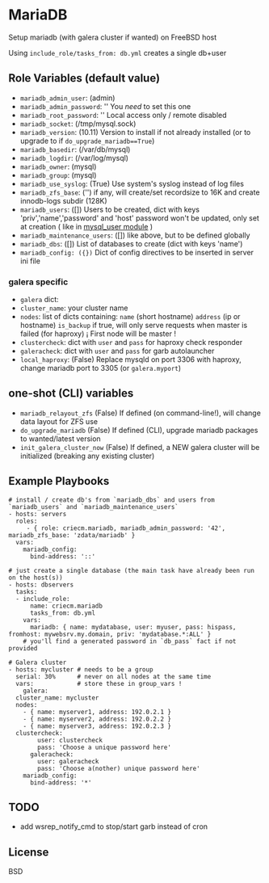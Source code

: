 # MariaDB

Setup mariadb (with galera cluster if wanted) on FreeBSD host

Using `include_role/tasks_from: db.yml` creates a single db+user

## Role Variables (default value)
* `mariadb_admin_user`: (admin)
* `mariadb_admin_password`: ''
  You *need* to set this one
* `mariadb_root_password`: ''
  Local access only / remote disabled
* `mariadb_socket`: (/tmp/mysql.sock)
* `mariadb_version`: (10.11)
  Version to install if not already installed (or to upgrade to if `do_upgrade_mariadb==True`)
* `mariadb_basedir`: (/var/db/mysql)
* `mariadb_logdir`: (/var/log/mysql)
* `mariadb_owner`: (mysql)
* `mariadb_group`: (mysql)
* `mariadb_use_syslog`: (True)
  Use system's syslog instead of log files
* `mariadb_zfs_base`: ('')
  if any, will create/set recordsize to 16K and create innodb-logs subdir (128K)
* `mariadb_users`: ([])
  Users to be created, dict with keys 'priv','name','password' and 'host'
  password won't be updated, only set at creation
  ( like in [mysql_user module](http://docs.ansible.com/ansible/latest/mysql_user_module.html "mysql_user module") )
* `mariadb_maintenance_users`: ([])
  like above, but to be defined globally
* `mariadb_dbs`: ([])
  List of databases to create (dict with keys 'name')
* `mariadb_config: ({})`
  Dict of config directives to be inserted in server ini file

### galera specific
* `galera` dict:
*   `cluster_name`: your cluster name
*   `nodes`: list of dicts containing:
      `name` (short hostname)
      `address` (ip or hostname)
      `is_backup` if true, will only serve requests when master is failed (for haproxy)
    ¡ First node will be master !
*   `clustercheck`: dict with `user` and `pass` for haproxy check responder
*   `galeracheck`: dict with `user` and `pass` for garb autolauncher
*   `local_haproxy`: (False)
    Replace mysqld on port 3306 with haproxy, change mariadb port to 3305 (or `galera.myport`)

## one-shot (CLI) variables
* `mariadb_relayout_zfs` (False)
  If defined (on command-line!), will change data layout for ZFS use
* `do_upgrade_mariadb` (False)
  If defined (CLI), upgrade mariadb packages to wanted/latest version
* `init_galera_cluster_now` (False)
  If defined, a NEW galera cluster will be initialized (breaking any existing cluster)

## Example Playbooks

    # install / create db's from `mariadb_dbs` and users from `mariadb_users` and `mariadb_maintenance_users`
    - hosts: servers
      roles:
         - { role: criecm.mariadb, mariadb_admin_password: '42', mariadb_zfs_base: 'zdata/mariadb' }
      vars:
        mariadb_config:
          bind-address: '::'

    # just create a single database (the main task have already been run on the host(s))
    - hosts: dbservers
      tasks:
      - include_role:
          name: criecm.mariadb
          tasks_from: db.yml
        vars:
          mariadb: { name: mydatabase, user: myuser, pass: hispass, fromhost: mywebsrv.my.domain, priv: 'mydatabase.*:ALL' }
        # you'll find a generated password in `db_pass` fact if not provided

    # Galera cluster
    - hosts: mycluster # needs to be a group
      serial: 30%      # never on all nodes at the same time
      vars:            # store these in group_vars !
        galera:
	  cluster_name: mycluster
	  nodes:
	    - { name: myserver1, address: 192.0.2.1 }
	    - { name: myserver2, address: 192.0.2.2 }
	    - { name: myserver3, address: 192.0.2.3 }
	  clustercheck:
            user: clustercheck
            pass: 'Choose a unique password here'
          galeracheck:
            user: galeracheck
            pass: 'Choose a(nother) unique password here'
        mariadb_config:
          bind-address: '*'

## TODO
* add wsrep_notify_cmd to stop/start garb instead of cron

## License

BSD
